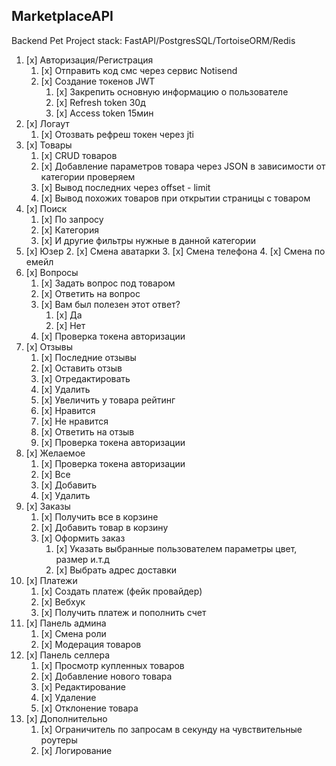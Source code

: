 ## MarketplaceAPI

Backend Pet Project
stack: FastAPI/PostgresSQL/TortoiseORM/Redis

1. [x] Авторизация/Регистрация
	1. [x] Отправить код смс через сервис Notisend
	2. [x] Создание токенов JWT
		1. [x] Закрепить основную информацию о пользователе
		2. [x] Refresh token 30д
		3. [x] Access token 15мин
2. [x] Логаут
	1. [x] Отозвать рефреш токен через jti
3. [x] Товары
	1. [x] CRUD товаров
	2. [x] Добавление параметров товара через JSON в зависимости от категории проверяем
	3. [x] Вывод последних через offset - limit
	4. [x] Вывод похожих товаров при открытии страницы с товаром
4. [x] Поиск
	1. [x] По запросу
	2. [x] Категория
	3. [x] И другие фильтры нужные в данной категории
5. [x] Юзер
	2. [x] Смена аватарки
	3. [x] Смена телефона
	4. [x] Смена по емейл
6. [x] Вопросы
	1. [x] Задать вопрос под товаром
	2. [x] Ответить на вопрос
	3. [x] Вам был полезен этот ответ?
		1. [x] Да
		2. [x] Нет
	4. [x] Проверка токена авторизации
7. [x] Отзывы
	1. [x] Последние отзывы
	2. [x] Оставить отзыв
	3. [x] Отредактировать
	4. [x] Удалить
	5. [x] Увеличить у товара рейтинг
	6. [x] Нравится
	7. [x] Не нравится
	8. [x] Ответить на отзыв
	9. [x] Проверка токена авторизации
8. [x] Желаемое
	1. [x] Проверка токена авторизации
	2. [x] Все
	3. [x] Добавить
	4. [x] Удалить
9. [x] Заказы
	1. [x] Получить все в корзине
	2. [x] Добавить товар в корзину
 	3. [x] Оформить заказ
		1. [x] Указать выбранные пользователем параметры цвет, размер и.т.д
  		2. [x] Выбрать адрес доставки
10. [x] Платежи
	1. [x] Создать платеж (фейк провайдер)
	2. [x] Вебхук 
	3. [x] Получить платеж и пополнить счет
11. [x] Панель админа
	1. [x] Смена роли
	2. [x] Модерация товаров
12. [x] Панель селлера
	1. [x] Просмотр купленных товаров
	2. [x] Добавление нового товара
	3. [x] Редактирование
	4. [x] Удаление
	5. [x] Отклонение товара
13. [x] Дополнительно
	1. [x] Ограничитель по запросам в секунду на чувствительные роутеры
	2. [x] Логирование
